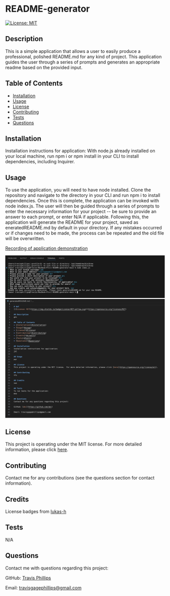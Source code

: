 
# README-generator
[![License: MIT](https://img.shields.io/badge/License-MIT-yellow.svg)](https://opensource.org/licenses/MIT)

## Description
This is a simple application that allows a user to easily produce a professional, polished README.md for any kind of project.  This application guides the user through a series of prompts and generates an appropriate readme based on the provided input.

## Table of Contents
* [Installation](#installation)
* [Usage](#usage)
* [License](#license)
* [Contributing](#contributing)
* [Tests](#tests)
* [Questions](#questions)

## Installation
Installation instructions for application:
With node.js already installed on your local machine, run npm i or npm install in your CLI to install dependencies, including Inquirer.

## Usage
To use the application, you will need to have node installed.  Clone the repository and navigate to the directory in your CLI and run npm i to install dependencies.  Once this is complete, the application can be invoked with node index.js.  The user will then be guided through a series of prompts to enter the necessary information for your project -- be sure to provide an answer to each prompt, or enter N/A if applicable. Following this, the application will generate the README for your project, saved as eneratedREADME.md by default in your directory.  If any mistakes occurred or if changes need to be made, the process can be repeated and the old file will be overwritten.

[Recording of application demonstration](https://drive.google.com/file/d/1cK37zw-G8KeAT_PkbeX6qDoaoLui4CAw/view?usp=drive_link)

![Screenshot of application running in console](./assets/images/Sample%20Readme%20CLI.png)
![Screenshot of generated README](./assets/images/Sample%20Readme%20markdown.png)

## License
This project is operating under the MIT license.  For more detailed information, please click [here](https://opensource.org/license/mit).

## Contributing
Contact me for any contributions (see the questions section for contact information).

## Credits
License badges from [lukas-h](https://gist.github.com/lukas-h/2a5d00690736b4c3a7ba)

## Tests
N/A

## Questions
Contact me with questions regarding this project:

GitHub: [Travis Phillips](https://github.com/travisgage)

Email: travisgagephillips@gmail.com

